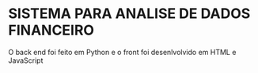 # SISTEMA PARA   ANALISE DE DADOS FINANCEIRO
O back end foi feito em Python e o front foi desenlvolvido em HTML e JavaScript
